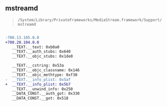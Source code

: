 ## mstreamd

> `/System/Library/PrivateFrameworks/MediaStream.framework/Support/mstreamd`

```diff

-700.13.105.0.0
+700.20.104.0.0
   __TEXT.__text: 0xb0a0
   __TEXT.__auth_stubs: 0x640
   __TEXT.__objc_stubs: 0x1de0

   __TEXT.__cstring: 0x53a
   __TEXT.__objc_classname: 0x146
   __TEXT.__objc_methtype: 0xf30
-  __TEXT.__info_plist: 0x5af
+  __TEXT.__info_plist: 0x5b7
   __TEXT.__unwind_info: 0x250
   __DATA_CONST.__auth_got: 0x330
   __DATA_CONST.__got: 0x518

```
